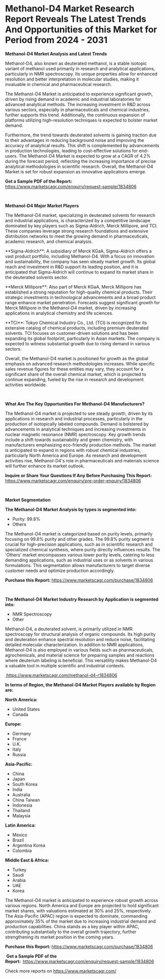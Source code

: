 <p><h1>Methanol-D4 Market Research Report Reveals The Latest Trends And Opportunities of this Market for Period from 2024 - 2031</h1></p><p><strong>Methanol-D4 Market Analysis and Latest Trends</strong></p>
<p><p>Methanol-D4, also known as deuterated methanol, is a stable isotopic variant of methanol used primarily in research and analytical applications, particularly in NMR spectroscopy. Its unique properties allow for enhanced resolution and better interpretation in molecular studies, making it invaluable in chemical and pharmaceutical research.</p><p>The Methanol-D4 Market is anticipated to experience significant growth, driven by rising demand in academic and industrial laboratories for advanced analytical methods. The increasing investment in R&D across various sectors, especially in pharmaceuticals and chemical industries, further supports this trend. Additionally, the continuous expansion of platforms utilizing high-resolution techniques is expected to bolster market demand.</p><p>Furthermore, the trend towards deuterated solvents is gaining traction due to their advantages in reducing background noise and improving the accuracy of analytical results. This shift is complemented by advancements in production technologies, leading to cost-effective solutions for end-users. The Methanol-D4 Market is expected to grow at a CAGR of 4.2% during the forecast period, reflecting the increasing importance of precise analytical methodologies in scientific research. Overall, the Methanol-D4 Market is set for robust expansion as innovative applications emerge.</p></p>
<p><strong>Get a Sample PDF of the Report:&nbsp;</strong> <a href="https://www.marketscagr.com/enquiry/request-sample/1834806?utm_campaign=1920&utm_medium=2&utm_source=Github&utm_content=ia&utm_term=31122024&utm_id=methanol-d4">https://www.marketscagr.com/enquiry/request-sample/1834806</a></p>
<p>&nbsp;</p>
<p><strong>Methanol-D4 Major Market Players</strong></p>
<p><p>The Methanol-D4 market, specializing in deuterated solvents for research and industrial applications, is characterized by a competitive landscape dominated by key players such as Sigma-Aldrich, Merck Millipore, and TCI. These companies leverage strong research foundations and extensive distribution networks to meet the growing demand in pharmaceuticals, academic research, and chemical analysis.</p><p>**Sigma-Aldrich**: A subsidiary of Merck KGaA, Sigma-Aldrich offers a vast product portfolio, including Methanol-D4. With a focus on innovation and sustainability, the company has seen steady market growth. Its global reach and investment in R&D support its leading position, and it is anticipated that Sigma-Aldrich will continue to expand its market share in the deuterated solvents sector.</p><p>**Merck Millipore**: Also part of Merck KGaA, Merck Millipore has established a strong reputation for high-quality chemical products. Their strategic investments in technological advancements and a broad product range enhance market penetration. Forecasts suggest significant growth for Merck Millipore in the Methanol-D4 market, driven by increasing applications in analytical chemistry and life sciences.</p><p>**TCI**: Tokyo Chemical Industry Co., Ltd. (TCI) is recognized for its extensive catalog of chemical products, including premium deuterated solvents. TCI focuses on customer-driven solutions and has been expanding its global footprint, particularly in Asian markets. The company is expected to witness substantial growth due to rising demand in various sectors.</p><p>Overall, the Methanol-D4 market is positioned for growth as the global emphasis on advanced research methodologies increases. While specific sales revenue figures for these entities may vary, they account for a significant share of the overall chemical market, which is projected to continue expanding, fueled by the rise in research and development activities worldwide.</p></p>
<p>&nbsp;</p>
<p><strong>What Are The Key Opportunities For Methanol-D4 Manufacturers?</strong></p>
<p><p>The Methanol-D4 market is projected to see steady growth, driven by its applications in research and industrial processes, particularly in the production of isotopically labeled compounds. Demand is bolstered by advancements in analytical techniques and increasing investments in nuclear magnetic resonance (NMR) spectroscopy. Key growth trends include a shift towards sustainability and green chemistry, with manufacturers emphasizing eco-friendly production methods. The market is anticipated to expand in regions with robust chemical industries, particularly North America and Europe. As research and development activities rise, Methanol-D4's role in pharmaceuticals and materials science will further enhance its market outlook.</p></p>
<p><strong>Inquire or Share Your Questions If Any Before Purchasing This Report:</strong> <a href="https://www.marketscagr.com/enquiry/pre-order-enquiry/1834806?utm_campaign=1920&utm_medium=2&utm_source=Github&utm_content=ia&utm_term=31122024&utm_id=methanol-d4">https://www.marketscagr.com/enquiry/pre-order-enquiry/1834806</a></p>
<p>&nbsp;</p>
<p><strong>Market Segmentation</strong></p>
<p><strong>The Methanol-D4 Market Analysis by types is segmented into:</strong></p>
<p><ul><li>Purity: 99.8%</li><li>Others</li></ul></p>
<p><p>The Methanol-D4 market is categorized based on purity levels, primarily focusing on 99.8% purity and other grades. The 99.8% purity segment is crucial for high-precision applications, such as in scientific research and specialized chemical synthesis, where purity directly influences results. The 'Others' market encompasses various lower purity levels, catering to less demanding applications, such as industrial uses or as solvents in various formulations. This segmentation allows manufacturers to target diverse customer needs and optimize production accordingly.</p></p>
<p><strong>Purchase this Report:&nbsp;</strong><a href="https://www.marketscagr.com/purchase/1834806?utm_campaign=1920&utm_medium=2&utm_source=Github&utm_content=ia&utm_term=31122024&utm_id=methanol-d4">https://www.marketscagr.com/purchase/1834806</a></p>
<p>&nbsp;</p>
<p><strong>The Methanol-D4 Market Industry Research by Application is segmented into:</strong></p>
<p><ul><li>NMR Spectroscopy</li><li>Other</li></ul></p>
<p><p>Methanol-D4, a deuterated solvent, is primarily utilized in NMR spectroscopy for structural analysis of organic compounds. Its high purity and deuteration enhance spectral resolution and reduce noise, facilitating detailed molecular characterization. In addition to NMR applications, Methanol-D4 is also employed in various fields such as pharmaceuticals, agrochemicals, and material science for preparing samples and reactions where deuterium labeling is beneficial. This versatility makes Methanol-D4 a valuable tool in multiple scientific and industrial contexts.</p></p>
<p><a href="https://www.marketscagr.com/methanol-d4-r1834806?utm_campaign=1920&utm_medium=2&utm_source=Github&utm_content=ia&utm_term=31122024&utm_id=methanol-d4">&nbsp;https://www.marketscagr.com/methanol-d4-r1834806</a></p>
<p><strong>In terms of Region, the Methanol-D4 Market Players available by Region are:</strong></p>
<p>
    <p> <strong> North America: </strong>
        <ul>
            <li>United States</li>
            <li>Canada</li>
        </ul>
        </p> 
    <p> <strong> Europe: </strong>
        <ul>
            <li>Germany</li>
            <li>France</li>
            <li>U.K.</li>
            <li>Italy</li>
            <li>Russia</li>
        </ul>
        </p> 
    <p> <strong> Asia-Pacific: </strong>
        <ul>
            <li>China</li>
            <li>Japan</li>
            <li>South Korea</li>
            <li>India</li>
            <li>Australia</li>
            <li>China Taiwan</li>
            <li>Indonesia</li>
            <li>Thailand</li>
            <li>Malaysia</li>
        </ul>
        </p> 
    <p> <strong> Latin America: </strong>
        <ul>
            <li>Mexico</li>
            <li>Brazil</li>
            <li>Argentina Korea</li>
            <li>Colombia</li>
        </ul>
        </p> 
    <p> <strong> Middle East & Africa: </strong>
        <ul>
            <li>Turkey</li>
            <li>Saudi</li>
            <li>Arabia</li>
            <li>UAE</li>
            <li>Korea</li>
        </ul>
    </p>
    </p>
<p><p>The Methanol-D4 market is anticipated to experience robust growth across various regions. North America and Europe are projected to hold significant market shares, with valuations estimated at 30% and 25%, respectively. The Asia-Pacific (APAC) region is expected to dominate, commanding approximately 35% of the market due to increasing industrial demand and production capabilities. China stands as a key player within APAC, contributing substantially to the overall growth trajectory, further strengthening its market position in the coming years.</p></p>
<p><strong>Purchase this Report: </strong><a href="https://www.marketscagr.com/purchase/1834806?utm_campaign=1920&utm_medium=2&utm_source=Github&utm_content=ia&utm_term=31122024&utm_id=methanol-d4">https://www.marketscagr.com/purchase/1834806</a></p>
<p>&nbsp;<strong>Get a Sample PDF of the Report:&nbsp;&nbsp;</strong><a href="https://www.marketscagr.com/enquiry/request-sample/1834806?utm_campaign=1920&utm_medium=2&utm_source=Github&utm_content=ia&utm_term=31122024&utm_id=methanol-d4">https://www.marketscagr.com/enquiry/request-sample/1834806</a></p>
<p><strong></strong></p>
<p>Check more reports on <a href="https://www.marketscagr.com/?utm_campaign=1920&utm_medium=2&utm_source=Github&utm_content=ia&utm_term=31122024&utm_id=methanol-d4">https://www.marketscagr.com/</a></p>